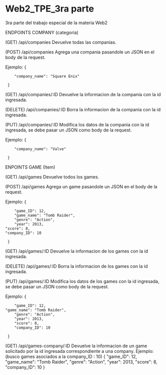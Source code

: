 # Web2_TPE_3ra parte
3ra parte del trabajo especial de la materia Web2



ENDPOINTS COMPANY (categoria)

(GET) /api/companies
Devuelve todas las companias.

(POST) /api/companies
Agrega una compania pasandole un JSON en el body de la request.


Ejemplo:
     {  
     
        "company_name": "Square Enix"  
        
     }
     
(GET) /api/companies/:ID
Devuelve la informacion de la compania con la id ingresada.

(DELETE) /api/companies/:ID
Borra la informacion de la compania con la id ingresada.

(PUT) /api/companies/:ID
Modifica los datos de la compania con la id ingresada, se debe pasar un JSON como body de la request.

Ejemplo:
     { 
     
        "company_name": "Valve"
        
     }
     
     
     
     
     
ENPOINTS GAME (Item)

(GET) /api/games
Devuelve todos los games.

(POST) /api/games
Agrega un game pasandole un JSON en el body de la request.


Ejemplo:
     {   
     
        "game_ID": 12,
    	"game_name": "Tomb Raider",
    	"genre": "Action",
    	"year": 2013,
   	"score": 8,
   	"company_ID": 10
        
     }
     
(GET) /api/games/:ID
Devuelve la informacion de los games con la id ingresada.

(DELETE) /api/games/:ID
Borra la informacion de los games con la id ingresada.

(PUT) /api/games/:ID
Modifica los datos de los games con la id ingresada, se debe pasar un JSON como body de la request.

Ejemplo:
     { 
     
        "game_ID": 12,
   	"game_name": "Tomb Raider",
    	"genre": "Action",
    	"year": 2013,
    	"score": 8,
    	"company_ID": 10
        
     }
(GET) /api/games-company/:ID
Devuelve la informacion de un game solicitado por la id ingresada correspondiente a una company.
Ejemplo: (busco games asociados a la company_ID : 10)
	{
	        "game_ID": 12,
	        "game_name": "Tomb Raider",
	        "genre": "Action",
	        "year": 2013,
	        "score": 8,
	        "company_ID": 10
	    }

